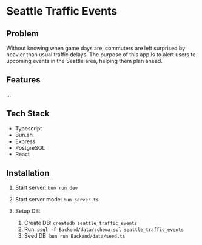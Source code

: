 # Seattle Traffic Events

## Problem

Without knowing when game days are, commuters are left surprised by heavier than usual traffic delays.
The purpose of this app is to alert users to upcoming events in the Seattle area, helping them plan ahead.

## Features

...

## Tech Stack

- Typescript
- Bun.sh
- Express
- PostgreSQL
- React

## Installation

1. Start server: `bun run dev`

2. Start server mode: `bun server.ts`

3. Setup DB:

   1. Create DB: `createdb seattle_traffic_events`
   2. Run: `psql -f Backend/data/schema.sql seattle_traffic_events`
   3. Seed DB: `bun run Backend/data/seed.ts`
